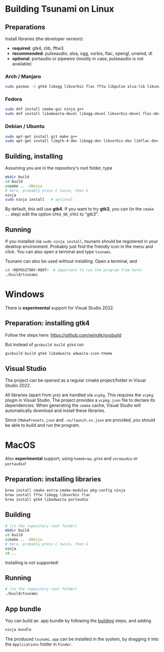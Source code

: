 # Building Tsunami on Linux

## Preparations

Install libraries (the developer version):
* **required**: gtk4, zlib, fftw3
* **recommended**: pulseaudio, alsa, ogg, vorbis, flac, opengl, unwind, dl
* **optional**: portaudio or pipewire (mostly in case, pulseaudio is not available)

### Arch / Manjaro

```bash
sudo pacman -S gtk4 libogg libvorbis flac fftw libpulse alsa-lib libunwind
```

### Fedora

```bash
sudo dnf install cmake-gui ninja g++
sudo dnf install libadwaita-devel libogg-devel libvorbis-devel flac-devel fftw3-devel pulseaudio-libs-devel alsa-lib-devel pipewire-devel portaudio-devel libunwind-devel
```

### Debian / Ubuntu

```bash
sudo apt-get install git make g++
sudo apt-get install libgtk-4-dev libogg-dev libvorbis-dev libflac-dev libfftw3-dev libpulse-dev libasound-dev libgl-dev libunwind-dev libportaudio19-dev
```

## Building, installing

Assuming you are in the repository's root folder, type
```bash
mkdir build
cd build
ccmake .. -GNinja
# here, probably press C twice, then G
ninja
sudo ninja install   # optional
```

By default, this will use **gtk4**. If you want to try **gtk3**, you can (in the `cmake ..` step) edit the option `GTK4_OR_GTK3` to "gtk3".



## Running

If you installed via `sudo ninja install`, tsunami should be registered in your desktop environment. Probably just find the friendly icon in the menu and click. You can also open a terminal and type `tsunami`.

Tsunami can also be used without installing. Open a terminal, and
```bash
cd <REPOSITORY-ROOT>  # important to run the program from here!
./build/tsunami
```




# Windows

There is **experimental** support for Visual Studio 2022.

## Preparation: installing gtk4

Follow the steps here: https://github.com/wingtk/gvsbuild

But instead of `gvsbuild build gtk4` run

```bash
gvsbuild build gtk4 libadwaita adwaita-icon-theme
```

## Visual Studio

The project can be opened as a regular cmake project/folder in Visual Studio 2022.

All libraries (apart from `gtk`) are handled via `vcpkg`. This requires the `vcpkg` plugin in Visual Studio. The project provides a `vcpkg.json` file to declare its dependencies. When generating the `cmake` cache, Visual Studio will automatically download and install these libraries.

Since `CMakePresets.json` and `.vs/launch.vs.json` are provided, you should be able to build and run the program.



# MacOS

Also **experimental** support, using `homebrew`, `gtk4` and `coreaudio` or `portaudio`!

## Preparation: installing libraries

```bash
brew install cmake extra-cmake-modules pkg-config ninja
brew install fftw libogg libvorbis flac
brew install gtk4 libadwaita portaudio
```

## Building

```bash
# (in the repository root folder)
mkdir build
cd build
ccmake .. -GNinja
# here, probably press C twice, then G
ninja
cd ..
```

Installing is not supported!

## Running

````bash
# (in the repository root folder)
./build/tsunami
````

## App bundle

You can build an .app bundle by following the [building](#building) steps, and adding
```bash
ninja bundle
```

The produced `tsunami.app` can be installed in the system, by dragging it into the `Applications` folder in `Finder`.

